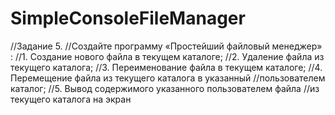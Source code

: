 # SimpleConsoleFileManager
//Задание 5.
//Создайте программу «Простейший файловый менеджер» :
//1. Создание нового файла в текущем каталоге;
//2. Удаление файла из текущего каталога;
//3. Переименование файла в текущем каталоге;
//4. Перемещение файла из текущего каталога в указанный
//пользователем каталог;
//5. Вывод содержимого указанного пользователем файла
//из текущего каталога на экран
